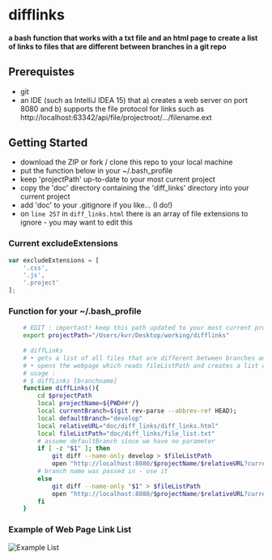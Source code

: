 # difflinks
#### a bash function that works with a txt file and an html page to create a list of links to files that are different between branches in a git repo

## Prerequistes
* git
* an IDE (such as IntelliJ IDEA 15) that a) creates a web server on port 8080 and b) supports the file protocol for links such as http://localhost:63342/api/file/projectroot/.../filename.ext

## Getting Started
* download the ZIP or fork / clone this repo to your local machine
* put the function below in your ~/.bash_profile
* keep 'projectPath' up-to-date to your most current project
* copy the 'doc' directory containing the 'diff_links' directory into your current project
* add 'doc' to your .gitignore if you like... (I do!)
* on `line 257` in `diff_links.html` there is an array of file extensions to ignore - you may want to edit this

### Current excludeExtensions
```javascript
var excludeExtensions = [
    '.css',
    '.js',
    '.project'
];
```

### Function for your ~/.bash_profile

```bash
    # EDIT : important! keep this path updated to your most current project
    export projectPath="/Users/kvr/Desktop/working/difflinks"
    
    # diffLinks
    # • gets a list of all files that are different between branches and writes them to fileListPath
    # • opens the webpage which reads fileListPath and creates a list of files with links that open in your IDE
    # usage :
    # $ diffLinks [branchname]
    function diffLinks(){
        cd $projectPath
        local projectName=${PWD##*/}
        local currentBranch=$(git rev-parse --abbrev-ref HEAD);
        local defaultBranch="develop"
        local relativeURL="doc/diff_links/diff_links.html"
        local fileListPath="doc/diff_links/file_list.txt"
        # assume defaultBranch since we have no parameter
        if [ -z "$1" ]; then
            git diff --name-only develop > $fileListPath
            open "http://localhost:8080/$projectName/$relativeURL?currentBranch=$currentBranch&diffBranch=$defaultBranch"
        # branch name was passed in - use it
        else
            git diff --name-only "$1" > $fileListPath
            open "http://localhost:8080/$projectName/$relativeURL?currentBranch=$currentBranch&diffBranch=$1"
        fi
    }
```
### Example of Web Page Link List
![Example List](http://appcloud9.com/img/diff_links.png)

